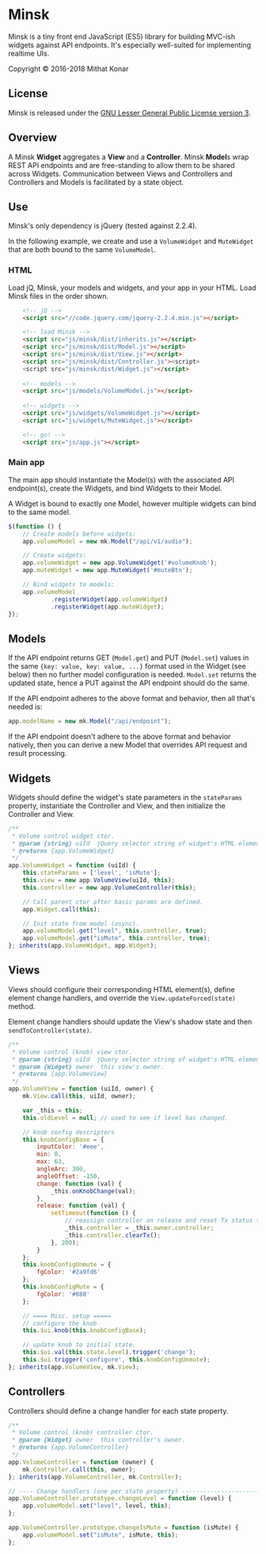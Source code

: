 Minsk
=====

Minsk is a tiny front end JavaScript (ES5) library for building MVC-ish widgets against API endpoints. It's especially well-suited for implementing realtime UIs.

Copyright © 2016-2018 Mithat Konar

License
-------
Minsk is released under the [GNU Lesser General Public License version 3](https://www.gnu.org/licenses/lgpl-3.0.en.html).

Overview
--------
A Minsk **Widget** aggregates a **View** and a **Controller**. Minsk **Model**s wrap REST API endpoints and are free-standing to allow them to be shared across Widgets.  Communication between Views and Controllers and Controllers and Models is facilitated by a state object.

Use
----
Minsk's only dependency is jQuery (tested against 2.2.4).

In the following example, we create and use a `VolumeWidget` and `MuteWidget` that are both bound to the same `VolumeModel`.

### HTML

Load jQ, Minsk, your models and widgets, and your app in your HTML. Load Minsk files in the order shown.

```html
    <!-- jQ -->
    <script src="//code.jquery.com/jquery-2.2.4.min.js"></script>

    <!-- load Minsk -->
    <script src="js/minsk/dist/inherits.js"></script>
    <script src="js/minsk/dist/Model.js"></script>
    <script src="js/minsk/dist/View.js"></script>
    <script src="js/minsk/dist/Controller.js"><script>
    <script src="js/minsk/dist/Widget.js"></script>
    
    <!-- models -->
    <script src="js/models/VolumeModel.js"></script> 
    
    <!-- widgets -->
    <script src="js/widgets/VolumeWidget.js"></script>
    <script src="js/widgets/MuteWidget.js"></script>

    <!-- go! -->
    <script src="js/app.js"></script>
```

### Main app

The main app should instantiate the Model(s) with the associated API endpoint(s), create the Widgets, and bind Widgets to their Model. 

A Widget is bound to exactly one Model, however multiple widgets can bind to the same model.

```javascript
$(function () {
    // Create models before widgets:
    app.volumeModel = new mk.Model("/api/v1/audio");

    // Create widgets:
    app.volumeWidget = new app.VolumeWidget('#volumeKnob');
    app.muteWidget = new app.MuteWidget('#muteBtn');

    // Bind widgets to models:
    app.volumeModel
            .registerWidget(app.volumeWidget)
            .registerWidget(app.muteWidget);    
});
```

Models
------
If the API endpoint returns GET (`Model.get`) and PUT (`Model.set`) values in the same `{key: value, key: value, ...}` format used in the Widget (see below) then no further model configuration is needed. `Model.set` returns the updated state, hence a PUT against the  API endpoint should do the same.

If the API endpoint adheres to the above format and behavior, then all that's needed is:

```javascript
app.modelName = new mk.Model("/api/endpoint");
```

If the API endpoint doesn't adhere to the above format and behavior natively, then you can derive a new Model that overrides API request and result processing. 

Widgets
-------
Widgets should define the widget's state parameters in the `stateParams` property, instantiate the Controller and View, and then initialize the Controller and View.

```javascript
/**
 * Volume control widget ctor.
 * @param {string} uiId  jQuery selector string of widget's HTML element.
 * @returns {app.VolumeWidget}
 */
app.VolumeWidget = function (uiId) {
    this.stateParams = ['level', 'isMute'];
    this.view = new app.VolumeView(uiId, this);
    this.controller = new app.VolumeController(this);

    // Call parent ctor after basic params are defined.
    app.Widget.call(this);

    // Init state from model (async).
    app.volumeModel.get("level", this.controller, true);
    app.volumeModel.get("isMute", this.controller, true);
}; inherits(app.VolumeWidget, app.Widget);
```

Views
-----
Views should configure their corresponding HTML element(s), define element change handlers,  and override the `View.updateForced(state)` method.

Element change handlers should update the View's shadow state and then `sendToController(state)`.

```javascript
/**
 * Volume control (knob) view ctor.
 * @param {string} uiId  jQuery selector string of widget's HTML element.
 * @param {Widget} owner  this view's owner. 
 * @returns {app.VolumeView}
 */
app.VolumeView = function (uiId, owner) {
    mk.View.call(this, uiId, owner);

    var _this = this;
    this.oldLevel = null; // used to see if level has changed.

    // knob config descriptors
    this.knobConfigBase = {
        inputColor: '#eee',
        min: 0,
        max: 63,
        angleArc: 300,
        angleOffset: -150,
        change: function (val) {
            _this.onKnobChange(val);
        },
        release: function (val) {
            setTimeout(function () {
                // reassign controller on release and reset Tx status to work around some serverside errors.
                _this.controller = _this.owner.controller;
                _this.controller.clearTx();
            }, 200);
        }
    };
    this.knobConfigUnmute = {
        fgColor: '#2a9fd6'
    };
    this.knobConfigMute = {
        fgColor: '#888'
    };

    // ==== Misc. setup =====
    // configure the knob
    this.$ui.knob(this.knobConfigBase);

    // update knob to initial state.
    this.$ui.val(this.state.level).trigger('change');
    this.$ui.trigger('configure', this.knobConfigUnmute);
}; inherits(app.VolumeView, mk.View);
```

Controllers
-----------
Controllers should define a change handler for each state property.

```javascript
/**
 * Volume control (knob) controller ctor.
 * @param {Widget} owner  this controller's owner. 
 * @returns {app.VolumeController}
 */
app.VolumeController = function (owner) {
    mk.Controller.call(this, owner);
}; inherits(app.VolumeController, mk.Controller);

// ---- Change handlers (one per state property) -------------------------------
app.VolumeController.prototype.changeLevel = function (level) {
    app.volumeModel.set("level", level, this);
};

app.VolumeController.prototype.changeIsMute = function (isMute) {
    app.volumeModel.set("isMute", isMute, this);
};
```
